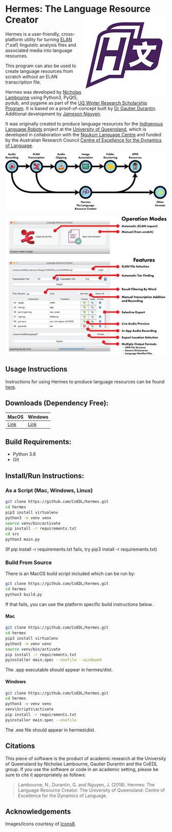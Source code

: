 # Hermes: The Language Resource Creator <img src="src/img/icon-5-256.png" align="right"/>

Hermes is a user-friendly, cross-platform utility for turning [ELAN](https://tla.mpi.nl/tools/tla-tools/elan/) 
(*.eaf) linguistic analysis files and associated media into language resources.

This program can also be used to create language resources from scratch without an ELAN transcription file.

Hermes was developed by [Nicholas Lambourne](https://ndl.im) using Python3, PyQt5, pydub, and pygame as part of the
 [UQ Winter Research Scholarship Program](https://employability.uq.edu.au/winter-research). 
It is based on a proof-of-concept built by [Dr Gautier Durantin](http://gdurantin.com/). Additional development by [Jameson Nguyen](https://github.com/JNRuan).

It was originally created to produce language resources for the [Indigenous Language Robots](http://www.itee.uq.edu.au/cis/opal/ngukurr) project 
 at the [University of Queensland](https://uq.edu.au),
 which is developed in collaboration with the [Ngukurr Language Centre](http://www.ngukurrlc.org.au/) and
 funded by the Australian Research Council [Centre of Excellence for the Dynamics of Language](http://www.dynamicsoflanguage.edu.au/).

![Process](docs/img/process-flow.png)

![Features](docs/img/features.png)

## Usage Instructions
Instructions for using Hermes to produce language resources can be found [here](docs/README.md).

## Downloads (Dependency Free):

| MacOS  | Windows |
| ------ | ------- |
| [Link](https://www.dropbox.com/s/5lqk8tvqfjvyg4x/Hermes%20-%20The%20Language%20Resource%20Creator.app.zip?dl=1) | [Link](https://www.dropbox.com/s/qwg525k1k3zs1hn/Hermes%20-%20The%20Language%20Resource%20Creator.exe?dl=1) |


## Build Requirements:
- Python 3.6
- Git


## Install/Run Instructions:
### As a Script (Mac, Windows, Linux)
```bash
git clone https://github.com/CoEDL/hermes.git
cd hermes
pip3 install virtualenv
python3 -m venv venv
source venv/bin/activate
pip install -r requirements.txt
cd src
python3 main.py
```
(If pip install -r requirements.txt fails, try pip3 install -r requirements.txt)

### Build From Source
There is an MacOS build script included which can be run by:
```bash
git clone https://github.com/CoEDL/hermes.git
cd hermes
python3 build.py
```
If that fails, you can use the platform specific build instructions below.

#### Mac
```bash
git clone https://github.com/CoEDL/hermes.git
cd hermes
pip3 install virtualenv
python3 -m venv venv
source venv/bin/activate
pip install -r requirements.txt
pyinstaller main.spec --onefile --windowed 
```
The .app executable should appear in hermes/dist.

#### Windows
```bash
git clone https://github.com/CoEDL/hermes.git
cd hermes
python3 -m venv venv
venv\Scripts\activate
pip install -r requirements.txt
pyinstaller main.spec --onefile
```
The .exe file should appear in hermes\dist.


## Citations
This piece of software is the product of academic research at the University of Queensland by Nicholas Lambourne, Gautier Durantin and the CoEDL group. 
If you use the software or code in an academic setting, please be sure to cite it appropriately as follows:

> Lambourne, N., Durantin, G. and Nguyen, J. (2018). Hermes: The Language Resource Creator. The University of Queensland: Centre of Excellence for the Dynamics of Language.


## Acknowledgements
Images/Icons courtesy of [Icons8](https://icons8.com/icon/set/play/color).
